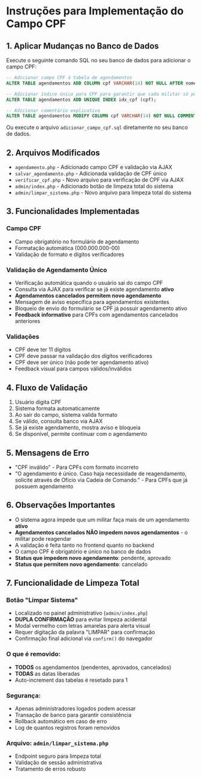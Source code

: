 # Instruções para Implementação do Campo CPF

## 1. Aplicar Mudanças no Banco de Dados

Execute o seguinte comando SQL no seu banco de dados para adicionar o campo CPF:

```sql
-- Adicionar campo CPF à tabela de agendamentos
ALTER TABLE agendamentos ADD COLUMN cpf VARCHAR(14) NOT NULL AFTER nome_guerra;

-- Adicionar índice único para CPF para garantir que cada militar só possa ter um agendamento
ALTER TABLE agendamentos ADD UNIQUE INDEX idx_cpf (cpf);

-- Adicionar comentário explicativo
ALTER TABLE agendamentos MODIFY COLUMN cpf VARCHAR(14) NOT NULL COMMENT 'CPF do militar (formato: 000.000.000-00)';
```

Ou execute o arquivo `adicionar_campo_cpf.sql` diretamente no seu banco de dados.

## 2. Arquivos Modificados

- `agendamento.php` - Adicionado campo CPF e validação via AJAX
- `salvar_agendamento.php` - Adicionada validação de CPF único
- `verificar_cpf.php` - Novo arquivo para verificação de CPF via AJAX
- `admin/index.php` - Adicionado botão de limpeza total do sistema
- `admin/limpar_sistema.php` - Novo arquivo para limpeza total do sistema

## 3. Funcionalidades Implementadas

### Campo CPF
- Campo obrigatório no formulário de agendamento
- Formatação automática (000.000.000-00)
- Validação de formato e dígitos verificadores

### Validação de Agendamento Único
- Verificação automática quando o usuário sai do campo CPF
- Consulta via AJAX para verificar se já existe agendamento **ativo**
- **Agendamentos cancelados permitem novo agendamento**
- Mensagem de aviso específica para agendamentos existentes
- Bloqueio de envio do formulário se CPF já possuir agendamento ativo
- **Feedback informativo** para CPFs com agendamentos cancelados anteriores

### Validações
- CPF deve ter 11 dígitos
- CPF deve passar na validação dos dígitos verificadores
- CPF deve ser único (não pode ter agendamento ativo)
- Feedback visual para campos válidos/inválidos

## 4. Fluxo de Validação

1. Usuário digita CPF
2. Sistema formata automaticamente
3. Ao sair do campo, sistema valida formato
4. Se válido, consulta banco via AJAX
5. Se já existe agendamento, mostra aviso e bloqueia
6. Se disponível, permite continuar com o agendamento

## 5. Mensagens de Erro

- "CPF inválido" - Para CPFs com formato incorreto
- "O agendamento é único. Caso haja necessidade de reagendamento, solicite através de Ofício via Cadeia de Comando." - Para CPFs que já possuem agendamento

## 6. Observações Importantes

- O sistema agora impede que um militar faça mais de um agendamento **ativo**
- **Agendamentos cancelados NÃO impedem novos agendamentos** - o militar pode reagendar
- A validação é feita tanto no frontend quanto no backend
- O campo CPF é obrigatório e único no banco de dados
- **Status que impedem novo agendamento**: pendente, aprovado
- **Status que permitem novo agendamento**: cancelado

## 7. Funcionalidade de Limpeza Total

### Botão "Limpar Sistema"
- Localizado no painel administrativo (`admin/index.php`)
- **DUPLA CONFIRMAÇÃO** para evitar limpeza acidental
- Modal vermelho com letras amarelas para alerta visual
- Requer digitação da palavra "LIMPAR" para confirmação
- Confirmação final adicional via `confirm()` do navegador

### O que é removido:
- **TODOS** os agendamentos (pendentes, aprovados, cancelados)
- **TODAS** as datas liberadas
- Auto-increment das tabelas é resetado para 1

### Segurança:
- Apenas administradores logados podem acessar
- Transação de banco para garantir consistência
- Rollback automático em caso de erro
- Log de quantos registros foram removidos

### Arquivo: `admin/limpar_sistema.php`
- Endpoint seguro para limpeza total
- Validação de sessão administrativa
- Tratamento de erros robusto
